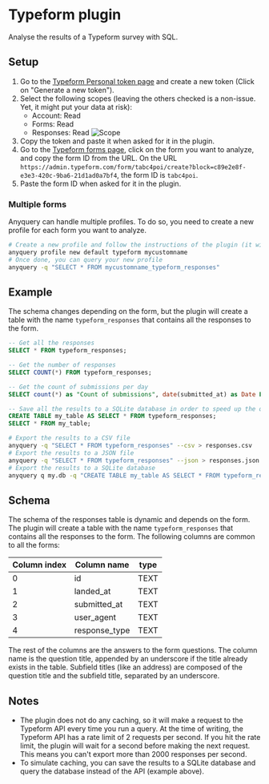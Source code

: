# Typeform plugin

Analyse the results of a Typeform survey with SQL.

## Setup

1. Go to the [Typeform Personal token page](https://admin.typeform.com/user/tokens) and create a new token (Click on "Generate a new token").
2. Select the following scopes (leaving the others checked is a non-issue. Yet, it might put your data at risk):
   - Account: Read
   - Forms: Read
   - Responses: Read
  ![Scope](https://github.com/julien040/anyquery/blob/main/plugins/typeform/images/scopes.png)
3. Copy the token and paste it when asked for it in the plugin.
4. Go to the [Typeform forms page](https://admin.typeform.com/), click on the form you want to analyze, and copy the form ID from the URL.
On the URL `https://admin.typeform.com/form/tabc4poi/create?block=c89e2e8f-e3e3-420c-9ba6-21d1ad0a7bf4`, the form ID is `tabc4poi`.
5. Paste the form ID when asked for it in the plugin.

### Multiple forms

Anyquery can handle multiple profiles. To do so, you need to create a new profile for each form you want to analyze.

```bash
# Create a new profile and follow the instructions of the plugin (it will ask for the token and the form ID)
anyquery profile new default typeform mycustomname
# Once done, you can query your new profile
anyquery -q "SELECT * FROM mycustomname_typeform_responses"
```

## Example

The schema changes depending on the form, but the plugin will create a table with the name `typeform_responses` that contains all the responses to the form.

```sql
-- Get all the responses
SELECT * FROM typeform_responses;

-- Get the number of responses
SELECT COUNT(*) FROM typeform_responses;

-- Get the count of submissions per day
SELECT count(*) as "Count of submissions", date(submitted_at) as Date FROM typeform_responses GROUP BY date(submitted_at);

-- Save all the results to a SQLite database in order to speed up the queries by avoiding the API calls
CREATE TABLE my_table AS SELECT * FROM typeform_responses;
SELECT * FROM my_table;
```

```bash
# Export the results to a CSV file
anyquery -q "SELECT * FROM typeform_responses" --csv > responses.csv
# Export the results to a JSON file
anyquery -q "SELECT * FROM typeform_responses" --json > responses.json
# Export the results to a SQLite database
anyquery q my.db -q "CREATE TABLE my_table AS SELECT * FROM typeform_responses"
```

## Schema

The schema of the responses table is dynamic and depends on the form. The plugin will create a table with the name `typeform_responses` that contains all the responses to the form.
The following columns are common to all the forms:

| Column index | Column name   | type |
| ------------ | ------------- | ---- |
| 0            | id            | TEXT |
| 1            | landed_at     | TEXT |
| 2            | submitted_at  | TEXT |
| 3            | user_agent    | TEXT |
| 4            | response_type | TEXT |

The rest of the columns are the answers to the form questions. The column name is the question title, appended by an underscore if the title already exists in the table. Subfield titles (like an address) are composed of the question title and the subfield title, separated by an underscore.

## Notes

- The plugin does not do any caching, so it will make a request to the Typeform API every time you run a query.
At the time of writing, the Typeform API has a rate limit of 2 requests per second. If you hit the rate limit, the plugin will wait for a second before making the next request. This means you can't export more than 2000 responses per second.
- To simulate caching, you can save the results to a SQLite database and query the database instead of the API (example above).

